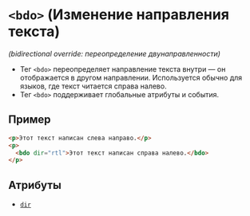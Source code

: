 # `<bdo>` (Изменение направления текста)

_(bidirectional override: переопределение двунаправленности)_

- Тег `<bdo>` переопределяет направление текста внутри — он отображается в другом направлении. Используется обычно для языков, где текст читается справа налево.
- Тег `<bdo>` поддерживает глобальные атрибуты и события.

## Пример

```html
<p>Этот текст написан слева направо.</p>
<p>
  <bdo dir="rtl">Этот текст написан справа налево.</bdo>
</p>
```

## Атрибуты

- [`dir`](<../ATTRIBUTES/dir (НАПРАВЛЕНИЕ ТЕКСТА).md>)
